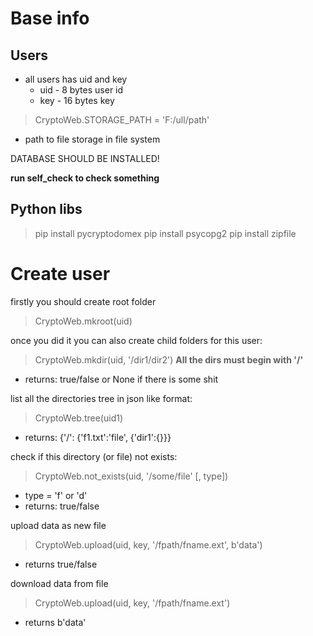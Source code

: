 # Base info
## Users
- all users has uid and key 
  - uid -  8 bytes user id
  - key - 16 bytes key

> CryptoWeb.STORAGE_PATH = 'F:/ull/path'
- path to file storage in file system

DATABASE SHOULD BE INSTALLED!

**run self_check to check something**

## Python libs
> pip install pycryptodomex
> pip install psycopg2
> pip install zipfile

# Create user
firstly you should create root folder
> CryptoWeb.mkroot(uid)

once you did it you can also create child folders for this user:
> CryptoWeb.mkdir(uid, '/dir1/dir2')
**All the dirs must begin with '/'**
- returns: true/false or None if there is some shit

list all the directories tree in json like format:
> CryptoWeb.tree(uid1)
- returns: {'/': {'f1.txt':'file', {'dir1':{}}}

check if this directory (or file) not exists:
> CryptoWeb.not_exists(uid, '/some/file' [, type])
- type = 'f' or 'd'
- returns: true/false

upload data as new file
> CryptoWeb.upload(uid, key, '/fpath/fname.ext', b'data')
- returns true/false

download data from file
> CryptoWeb.upload(uid, key, '/fpath/fname.ext')
- returns b'data'